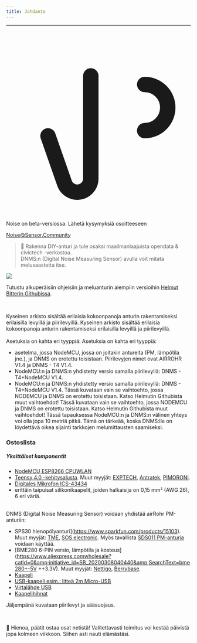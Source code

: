 ```yaml
---
title: Johdanto
---
```

---
  <div class="max-w-screen-xl mx-auto pb-5">
    <div class="p-2 rounded-lg bg-indigo-100 shadow-lg sm:p-3">
    <div class="flex items-center">
          <span class="p-2 rounded-lg bg-indigo-500">
            <svg class="h-8 w-8 text-white" fill="none" viewBox="0 0 24 24" stroke="currentColor">
              <path stroke-linecap="round" stroke-linejoin="round" stroke-width="2" d="M11 5.882V19.24a1.76 1.76 0 01-3.417.592l-2.147-6.15M18 13a3 3 0 100-6M5. 436 13.683A4.001 4.001 0 017 6h1.832c4.1 0 7.625-1.234 9.168-3v14c-1.543-1.766-5.067-3-9.168-3H7a3.988 3.988 0 01-1.564-.317z" >
            <svg>
          <span>
        <div class="flex-wrap flex">
          <p class="pt-1 text-indigo-700 font-medium">
              Noise on beta-versiossa. Lähetä kysymyksiä osoitteeseen<p>
        <a href="mailto:Noise@Sensor.Community" class="ml-1 font-medium underline text-white hover:text-amber-600">
                Noise@Sensor.Community<a>
        <div>
    <div>
  <div>
<div>


> 🚧 Rakenna DIY-anturi ja tule osaksi maailmanlaajuista opendata &amp; civictech -verkostoa. <br> DNMS:n (Digital Noise Measuring Sensor) avulla voit mitata melusaastetta itse.

  <img src="../docs/dnms/dnms-noise-measuring-sensor-kit.jpg" style="display: block; margin: 1em 0" loading="lazy"/>


Tutustu alkuperäisiin ohjeisiin ja meluanturin aiempiin versioihin [Helmut Bitterin Githubissa](https://github.com/hbitter/DNMS/tree/master/Manual).

<br>

Kyseinen arkisto sisältää erilaisia kokoonpanoja anturin rakentamiseksi erilaisilla levyillä ja piirilevyillä.
Kyseinen arkisto sisältää erilaisia kokoonpanoja anturin rakentamiseksi erilaisilla levyillä ja piirilevyillä.
 <br>
 <br>
 Asetuksia on kahta eri tyyppiä:
 Asetuksia on kahta eri tyyppiä:
* asetelma, jossa NodeMCU, jossa on joitakin antureita (PM, lämpötila jne.), ja DNMS on erotettu toisistaan. Piirilevyjen nimet ovat AIRROHR V1.4 ja DNMS - T4 V1.4.
* NodeMCU:n ja DNMS:n yhdistetty versio samalla piirilevyllä: DNMS - T4+NodeMCU V1.4.
* NodeMCU:n ja DNMS:n yhdistetty versio samalla piirilevyllä: DNMS - T4+NodeMCU V1.4.
 Tässä kuvataan vain se vaihtoehto, jossa NODEMCU ja DNMS on erotettu toisistaan. Katso Helmutin Githubista muut vaihtoehdot!
 Tässä kuvataan vain se vaihtoehto, jossa NODEMCU ja DNMS on erotettu toisistaan. Katso Helmutin Githubista muut vaihtoehdot!
  Tässä tapauksessa NodeMCU:n ja DNMS:n välinen yhteys voi olla jopa 10 metriä pitkä. Tämä on tärkeää, koska DNMS:lle on löydettävä oikea sijainti tarkkojen melumittausten saamiseksi.

### Ostoslista

##### Yksittäiset komponentit
* [NodeMCU ESP8266 CPUWLAN](https://www.aliexpress.com/wholesale?groupsort=1&SortType=price_asc&SearchText=nodemcu+v3+esp8266+ch340)
* [Teensy 4.0 -kehitysalusta](https://www.pjrc.com/store/teensy40.html). Muut myyjät: [EXPTECH](https://www.exp-tech.de/plattformen/teensy/9596/teensy-4.0-development-board), [Antratek](https://www.antratek.de/teensy-4-0), [PIMORONI](https://shop.pimoroni.com/products/teensy-4-0-development-board).
* [Digitales Mikrofon ICS-43434](https://www.tindie.com/products/onehorse/ics43434-i2s-digital-microphone/)
* erittäin taipuisat silikonikaapelit, joiden halkaisija on 0,15 mm² (AWG 26), 6 eri väriä.
<br>
DNMS (Digital Noise Measuring Sensor) voidaan yhdistää airRohr PM-anturiin:

* SPS30 hienopölyanturi](https://www.sparkfun.com/products/15103). Muut myyjät: [TME](https://www.tme.eu/de/details/sps30/gassensoren/sensirion/1-101638-10/?brutto=1), [SOS electronic](https://www.soselectronic.de/products/sensirion/sps30-2-304234). Myös tavallista [SDS011 PM-anturia](https://de.aliexpress.com/wholesale?catId=0&initiative_id=AS_20200813122806&SearchText=sds011) voidaan käyttää.
* [BME280 6-PIN versio, lämpötila ja kosteus](https://www.aliexpress.comwholesale?catId=0&amp;initiative_id=SB_20200308040440&amp;SearchText=bme280+-5V ++3.3V). Muut myyjät: [Nettigo](https://nettigo.eu/products/module-pressure-humidity-and-temperature-sensor-bosch-bme280), [Berrybase](https://www.berrybase.de/sensoren-module/feuchtigkeit/gy-bme280-breakout-board-3in1-sensor-f-252-r-temperatur-luftfeuchtigkeit-und-luftdruck?c=92).
* [Kaapeli](http://www.aliexpress.comwholesale?groupsort=1&amp;SortType=price_asc&amp;SearchText=Dupont+kaapeli+20cm+naaras-naaras)
* [USB-kaapeli esim.: litteä 2m Micro-USB](https://www.aliexpress.comwholesale?catId=0&amp;initiative_id=SB_20200308040708&amp;SearchText=micro+usb+litteä+kaapeli+2m)
* [Virtalähde USB](https://www.aliexpress.comwholesale?catId=0&amp;initiative_id=SB_20200308040834&amp;SearchText=single+micro+usb+eu+virtalähde)
* [Kaapelihihnat](https://www.aliexpress.comwholesale?catId=0&amp;initiative_id=SB_20200308040852&amp;SearchText=cable+hihnat)

Jäljempänä kuvataan piirilevyt ja sääsuojaus.

<br>

🙌 Hienoa, päätit ostaa osat netistä!
Valitettavasti toimitus voi kestää päivistä jopa kolmeen viikkoon.
Siihen asti nauti elämästäsi.
